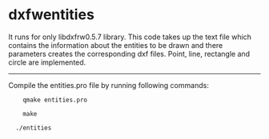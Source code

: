 dxfwentities
============

It runs for only libdxfrw0.5.7 library.
This code takes up the text file which contains the information about the entities to be drawn and there parameters creates the corresponding dxf files. Point, line, rectangle and circle are implemented.

---------------------------------------------------


Compile the entities.pro file by running following commands:
     
        qmake entities.pro

        make

      ./entities

